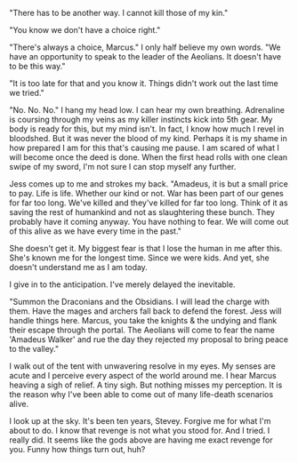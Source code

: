 "There has to be another way. I cannot kill those of my kin."

"You know we don't have a choice right."

"There's always a choice, Marcus." I only half believe my own words. "We have an opportunity to speak to the leader of the Aeolians. It doesn't have to be this way."

"It is too late for that and you know it. Things didn't work out the last time we tried."

"No. No. No." I hang my head low. I can hear my own breathing. Adrenaline is coursing through my veins as my killer instincts kick into 5th gear. My body is ready for this, but my mind isn't. In fact, I know how much I revel in bloodshed. But it was never the blood of my kind. Perhaps it is my shame in how prepared I am for this that's causing me pause. I am scared of what I will become once the deed is done. When the first head rolls with one clean swipe of my sword, I'm not sure I can stop myself any further.

Jess comes up to me and strokes my back. "Amadeus, it is but a small price to pay. Life is life. Whether our kind or not. War has been part of our genes for far too long. We've killed and they've killed for far too long. Think of it as saving the rest of humankind and not as slaughtering these bunch. They probably have it coming anyway. You have nothing to fear. We will come out of this alive as we have every time in the past."

She doesn't get it. My biggest fear is that I lose the human in me after this. She's known me for the longest time. Since we were kids. And yet, she doesn't understand me as I am today.

I give in to the anticipation. I've merely delayed the inevitable.

"Summon the Draconians and the Obsidians. I will lead the charge with them. Have the mages and archers fall back to defend the forest. Jess will handle things here. Marcus, you take the knights & the undying and flank their escape through the portal. The Aeolians will come to fear the name 'Amadeus Walker' and rue the day they rejected my proposal to bring peace to the valley."

I walk out of the tent with unwavering resolve in my eyes. My senses are acute and I perceive every aspect of the world around me. I hear Marcus heaving a sigh of relief. A tiny sigh. But nothing misses my perception. It is the reason why I've been able to come out of many life-death scenarios alive.

I look up at the sky. It's been ten years, Stevey. Forgive me for what I'm about to do. I know that revenge is not what you stood for. And I tried. I really did. It seems like the gods above are having me exact revenge for you. Funny how things turn out, huh?
